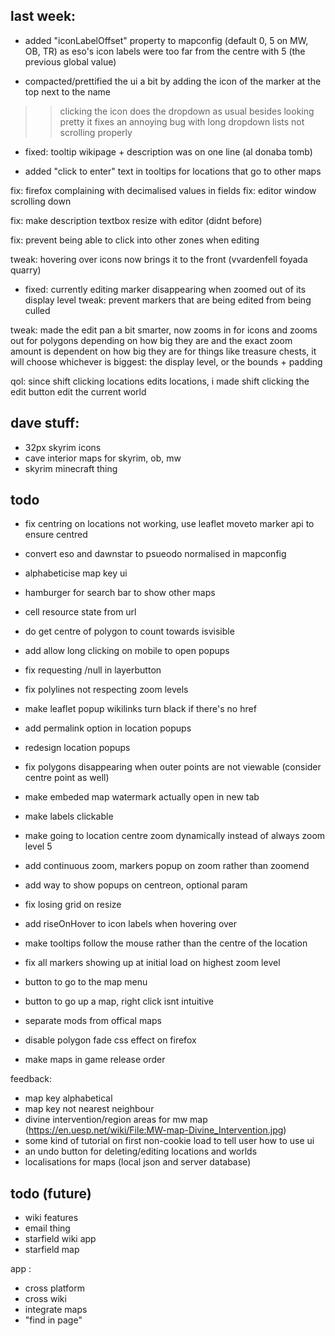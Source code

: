 ## last week:


- added "iconLabelOffset" property to mapconfig (default 0, 5 on MW, OB, TR) as eso's icon labels were too far from the centre with 5 (the previous global value)




- compacted/prettified the ui a bit by adding the icon of the marker at the top next to the name
>> clicking the icon does the dropdown as usual
>> besides looking pretty it fixes an annoying bug with long dropdown lists not scrolling properly


- fixed: tooltip wikipage + description was on one line (al donaba tomb)

- added "click to enter" text in tooltips for locations that go to other maps

fix: firefox complaining with decimalised values in fields
fix: editor window scrolling down

fix: make description textbox resize with editor (didnt before)

fix: prevent being able to click into other zones when editing

tweak: hovering over icons now brings it to the front (vvardenfell foyada quarry)

- fixed: currently editing marker disappearing when zoomed out of its display level
tweak: prevent markers that are being edited from being culled

tweak: made the edit pan a bit smarter, now zooms in for icons and zooms out for polygons depending on how big they are
and the exact zoom amount is dependent on how big they are
for things like treasure chests, it will choose whichever is biggest: the display level, or the bounds + padding

qol: since shift clicking locations edits locations, i made shift clicking the edit button edit the current world

## dave stuff:
- 32px skyrim icons
- cave interior maps for skyrim, ob, mw
- skyrim minecraft thing

## todo

- fix centring on locations not working, use leaflet moveto marker api to ensure centred
- convert eso and dawnstar to psueodo normalised in mapconfig

- alphabeticise map key ui
- hamburger for search bar to show other maps
- cell resource state from url
- do get centre of polygon to count towards isvisible
- add allow long clicking on mobile to open popups
- fix requesting /null in layerbutton
- fix polylines not respecting zoom levels
- make leaflet popup wikilinks turn black if there's no href
- add permalink option in location popups
- redesign location popups
- fix polygons disappearing when outer points are not viewable (consider centre point as well)
- make embeded map watermark actually open in new tab
- make labels clickable
- make going to location centre zoom dynamically instead of always zoom level 5
- add continuous zoom, markers popup on zoom rather than zoomend
- add way to show popups on centreon, optional param
- fix losing grid on resize
- add riseOnHover to icon labels when hovering over
- make tooltips follow the mouse rather than the centre of the location
- fix all markers showing up at initial load on highest zoom level
- button to go to the map menu
- button to go up a map, right click isnt intuitive
- separate mods from offical maps
- disable polygon fade css effect on firefox
- make maps in game release order

feedback:
- map key alphabetical
- map key not nearest neighbour
- divine intervention/region areas for mw map (https://en.uesp.net/wiki/File:MW-map-Divine_Intervention.jpg)
- some kind of tutorial on first non-cookie load to tell user how to use ui
- an undo button for deleting/editing locations and worlds
- localisations for maps (local json and server database)

## todo (future)
- wiki features
- email thing
- starfield wiki app
- starfield map

app :
- cross platform
- cross wiki
- integrate maps
- "find in page"
